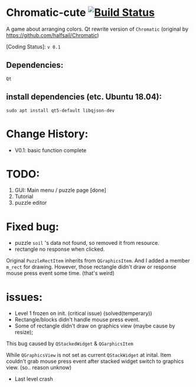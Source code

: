 # Chromatic-cute [![Build Status](https://travis-ci.org/Texas-C/Chromatic-cute.svg?branch=master)](https://travis-ci.org/Texas-C/Chromatic-cute)

A game about arranging colors. Qt rewrite version of `Chromatic` (original by https://github.com/halfsail/Chromatic)

[Coding Status]: `v 0.1`

## Dependencies:

	Qt

## install dependencies (etc. Ubuntu 18.04):

	sudo apt install qt5-default libqjson-dev

# Change History:

* V0.1: basic function complete

# TODO:

1. GUI: Main menu / puzzle page [done]
2. Tutorial
3. puzzle editor


# Fixed bug:

* puzzle `soil` 's data not found, so removed it from resource.
* rectangle no response when clicked.

Original `PuzzleRectItem` inherits from `QGraphicsItem`. And I added a member `m_rect` for drawing. However, those rectangle didn't draw or response mouse press event some time. (that's weird)

# issues:

* Level 1 frozen on init. (critical issue) (solved(temperary))
* Rectangle/blocks didn't handle mouse press event.
* Some of rectangle didn't draw on graphics view (maybe cause by resize);

This bug caused by `QStackedWidget` & `QGarphicsItem`

While `QGraphicsView` is not set as current `QStackWidget` at inital. Item couldn't grab mouse press event after stacked widget switch to graphics view. (so.. reason unknow)

* Last level crash
